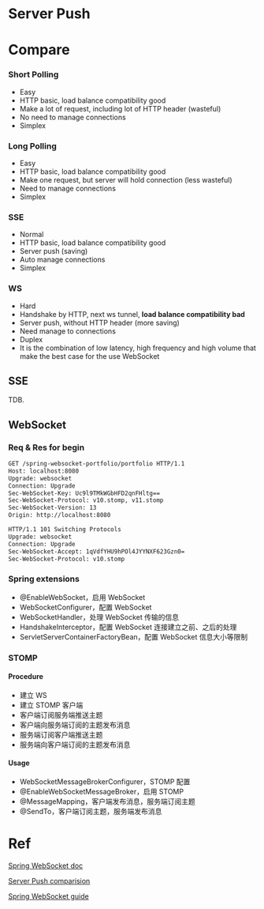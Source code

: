 # Server Push

# Compare 

### Short Polling

- Easy
- HTTP basic, load balance compatibility good
- Make a lot of request, including lot of HTTP header (wasteful)
- No need to manage connections
- Simplex

### Long Polling 

- Easy
- HTTP basic, load balance compatibility good
- Make one request, but server will hold connection (less wasteful)
- Need to manage connections
- Simplex

### SSE

- Normal
- HTTP basic, load balance compatibility good
- Server push (saving)
- Auto manage connections
- Simplex

### WS

- Hard
- Handshake by HTTP, next ws tunnel, **load balance compatibility bad**
- Server push, without HTTP header (more saving)
- Need manage to connections
- Duplex
- It is the combination of low latency, high frequency and high volume that make the best case for the use WebSocket

## SSE 

TDB.

## WebSocket

### Req & Res for begin

```html
GET /spring-websocket-portfolio/portfolio HTTP/1.1
Host: localhost:8080
Upgrade: websocket
Connection: Upgrade
Sec-WebSocket-Key: Uc9l9TMkWGbHFD2qnFHltg==
Sec-WebSocket-Protocol: v10.stomp, v11.stomp
Sec-WebSocket-Version: 13
Origin: http://localhost:8080
```

```html
HTTP/1.1 101 Switching Protocols
Upgrade: websocket
Connection: Upgrade
Sec-WebSocket-Accept: 1qVdfYHU9hPOl4JYYNXF623Gzn0=
Sec-WebSocket-Protocol: v10.stomp
```

### Spring extensions

- @EnableWebSocket，启用 WebSocket
- WebSocketConfigurer，配置 WebSocket
- WebSocketHandler，处理 WebSocket 传输的信息
- HandshakeInterceptor，配置 WebSocket 连接建立之前、之后的处理
- ServletServerContainerFactoryBean，配置 WebSocket 信息大小等限制

### STOMP

#### Procedure

- 建立 WS
- 建立 STOMP 客户端
- 客户端订阅服务端推送主题
- 客户端向服务端订阅的主题发布消息
- 服务端订阅客户端推送主题
- 服务端向客户端订阅的主题发布消息

#### Usage

- WebSocketMessageBrokerConfigurer，STOMP 配置
- @EnableWebSocketMessageBroker，启用 STOMP
- @MessageMapping，客户端发布消息，服务端订阅主题
- @SendTo，客户端订阅主题，服务端发布消息

# Ref

[Spring WebSocket doc](https://docs.spring.io/spring/docs/5.0.6.RELEASE/spring-framework-reference/web.html#websocket)

[Server Push comparision](https://blog.stanko.io/do-you-really-need-websockets-343aed40aa9b)

[Spring WebSocket guide](http://spring.io/guides/gs/messaging-stomp-websocket)
